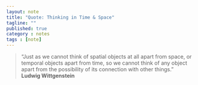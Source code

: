 ```yaml
---
layout: note
title: "Quote: Thinking in Time & Space"
tagline: ""
published: true
category : notes
tags : [note]
---
```


> “Just as we cannot think of spatial objects at all apart from space, or
> temporal objects apart from time, so we cannot think of any object apart from
> the possibility of its connection with other things.”
> <br>__Ludwig Wittgenstein__
